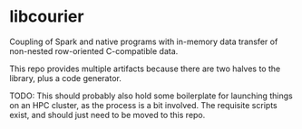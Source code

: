 # libcourier

Coupling of Spark and native programs with in-memory data transfer of non-nested row-oriented C-compatible data.

This repo provides multiple artifacts because there are two halves to the library, plus a code generator.

TODO: This should probably also hold some boilerplate for launching things on an HPC cluster, as the process is a bit involved. The requisite scripts exist, and should just need to be moved to this repo.
